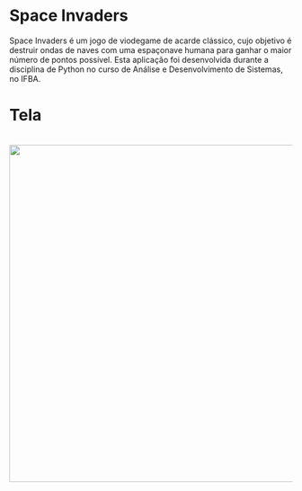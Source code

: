 # Space Invaders 

Space Invaders é um jogo de viodegame de acarde clássico, cujo objetivo é destruir ondas de naves com uma espaçonave humana para ganhar o maior número de pontos possível. Esta aplicação foi desenvolvida durante a disciplina de Python no curso de Análise e Desenvolvimento de Sistemas, no IFBA. 


# Tela
<br>
 <img src="Space-Invaders.gif" width="600">
